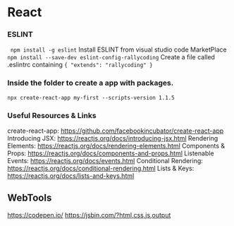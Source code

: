 # React



### ESLINT
` npm install -g eslint`
Install ESLINT from visual studio code MarketPlace
` npm install --save-dev eslint-config-rallycoding`
Create a file called .eslintrc containing ` { "extends": "rallycoding" } `


### Inside the folder to create a app with packages.
`npx create-react-app my-first --scripts-version 1.1.5`

### Useful Resources & Links

create-react-app: https://github.com/facebookincubator/create-react-app
Introducing JSX: https://reactjs.org/docs/introducing-jsx.html
Rendering Elements: https://reactjs.org/docs/rendering-elements.html
Components & Props: https://reactjs.org/docs/components-and-props.html
Listenable Events: https://reactjs.org/docs/events.html
Conditional Rendering: https://reactjs.org/docs/conditional-rendering.html
Lists & Keys: https://reactjs.org/docs/lists-and-keys.html

## WebTools
https://codepen.io/
https://jsbin.com/?html,css,js,output

